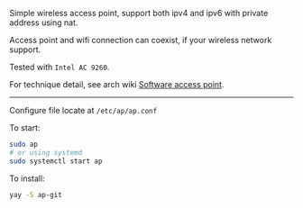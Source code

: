 Simple wireless access point, support both ipv4 and ipv6 with private address using nat.

Access point and wifi connection can coexist, if your wireless network support. 

Tested with `Intel AC 9260`.

For technique detail, see arch wiki [Software access point](https://wiki.archlinux.org/index.php/Software_access_point).

----

Configure file locate at `/etc/ap/ap.conf`

To start:

```bash
sudo ap
# or using systemd
sudo systemctl start ap
```

To install:

```bash
yay -S ap-git
```





